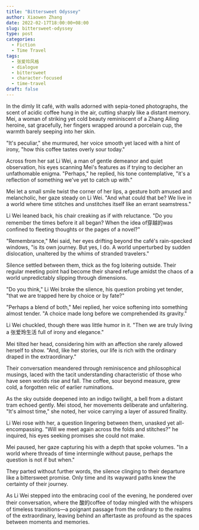 ```yaml
---
title: "Bittersweet Odyssey"
author: Xiaowen Zhang
date: 2022-02-17T18:00:00+08:00
slug: bittersweet-odyssey
type: post
categories:
  - Fiction
  - Time Travel
tags:
  - 张爱玲风格
  - dialogue
  - bittersweet
  - character-focused
  - time-travel
draft: false
---
```


In the dimly lit café, with walls adorned with sepia-toned photographs, the scent of acidic coffee hung in the air, cutting sharply like a distant memory. Mei, a woman of striking yet cold beauty reminiscent of a Zhang Ailing heroine, sat gracefully, her fingers wrapped around a porcelain cup, the warmth barely seeping into her skin.

"It's peculiar," she murmured, her voice smooth yet laced with a hint of irony, "how this coffee tastes overly sour today."

Across from her sat Li Wei, a man of gentle demeanor and quiet observation, his eyes scanning Mei's features as if trying to decipher an unfathomable enigma. "Perhaps," he replied, his tone contemplative, "it's a reflection of something we've yet to catch up with."

Mei let a small smile twist the corner of her lips, a gesture both amused and melancholic, her gaze steady on Li Wei. "And what could that be? We live in a world where time stitches and unstitches itself like an errant seamstress."

Li Wei leaned back, his chair creaking as if with reluctance. "Do you remember the times before it all began? When the idea of穿越的was confined to fleeting thoughts or the pages of a novel?"

"Remembrance," Mei said, her eyes drifting beyond the café's rain-specked windows, "is its own journey. But yes, I do. A world unperturbed by sudden dislocation, unaltered by the whims of stranded travelers."

Silence settled between them, thick as the fog loitering outside. Their regular meeting point had become their shared refuge amidst the chaos of a world unpredictably slipping through dimensions.

"Do you think," Li Wei broke the silence, his question probing yet tender, "that we are trapped here by choice or by fate?"

"Perhaps a blend of both," Mei replied, her voice softening into something almost tender. "A choice made long before we comprehended its gravity."

Li Wei chuckled, though there was little humor in it. "Then we are truly living a 张爱玲生活 full of irony and elegance."

Mei tilted her head, considering him with an affection she rarely allowed herself to show. "And, like her stories, our life is rich with the ordinary draped in the extraordinary."

Their conversation meandered through reminiscence and philosophical musings, laced with the tacit understanding characteristic of those who have seen worlds rise and fall. The coffee, sour beyond measure, grew cold, a forgotten relic of earlier ruminations.

As the sky outside deepened into an indigo twilight, a bell from a distant tram echoed gently. Mei stood, her movements deliberate and unfaltering. "It's almost time," she noted, her voice carrying a layer of assured finality.

Li Wei rose with her, a question lingering between them, unasked yet all-encompassing. "Will we meet again across the folds and stitches?" he inquired, his eyes seeking promises she could not make.

Mei paused, her gaze capturing his with a depth that spoke volumes. "In a world where threads of time intermingle without pause, perhaps the question is not if but when."

They parted without further words, the silence clinging to their departure like a bittersweet promise. Only time and its wayward paths knew the certainty of their journey.

As Li Wei stepped into the embracing cool of the evening, he pondered over their conversation, where the 酸的coffee of today mingled with the whispers of timeless transitions—a poignant passage from the ordinary to the realms of the extraordinary, leaving behind an aftertaste as profound as the spaces between moments and memories.